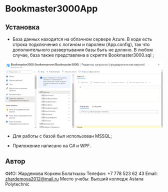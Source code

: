 # Bookmaster3000App

## Установка

* База данных находится на облачном сервере Azure. В коде есть строка подключения с логином и паролем (App.config), так что дополнительного развертывания базы быть не должно.
В любом случае, база также представлена в скрипте Bookmaster3000.sql ;

![Скрин базы на облаке](https://github.com/kkorkemm/Bookmaster3000App/blob/master/Скрин%20базы%20на%20облаке.png)

* Для работы с базой был использован MSSQL;

* Приложение написано на C# и WPF.

## Автор
ФИО: Жардемова Коркем Болаткызы
Телефон: +7 778 523 62 43
Email: zhardemova2012@mail.ru
Место учебы: Высший колледж Astana Polytechnic

